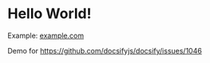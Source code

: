 # Hello World!

Example: [example.com](https://example.com/)

Demo for <https://github.com/docsifyjs/docsify/issues/1046>

